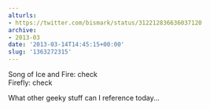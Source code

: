 ```yaml
---
alturls:
- https://twitter.com/bismark/status/312212836636037120
archive:
- 2013-03
date: '2013-03-14T14:45:15+00:00'
slug: '1363272315'
---
```


Song of Ice and Fire: check  
Firefly: check

What other geeky stuff can I reference today...

